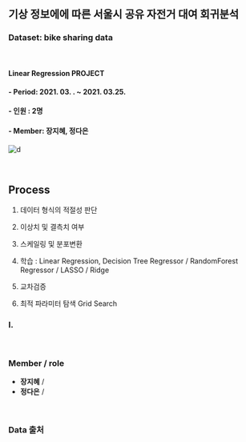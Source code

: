 ## 기상 정보에에 따른 서울시 공유 자전거 대여 회귀분석
### Dataset: bike sharing data
<br/>

#### Linear Regression PROJECT
#### - Period: 2021. 03. . ~ 2021. 03.25.
#### - 인원 : 2명
#### - Member: 장지혜, 정다은

![d](https://user-images.githubusercontent.com/75402257/112076230-5f5de180-8bbd-11eb-9745-8cb15ad84158.jpg)
<br/>

<br/>




## Process

1. 데이터 형식의 적절성 판단

2. 이상치 및 결측치 여부

3. 스케일링 및 분포변환

4. 학습 : Linear Regression, Decision Tree Regressor / RandomForest Regressor / LASSO / Ridge 

6. 교차검증

8. 최적 파라미터 탐색 Grid Search

### I.



<br/>

### Member / role

- **장지혜** /
- **정다은** / 

<br/>



### Data 출처



